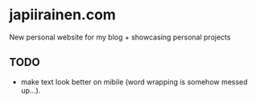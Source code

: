 # japiirainen.com

New personal website for my blog + showcasing personal projects

## TODO
- make text look better on mibile (word wrapping is somehow messed up...).

